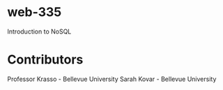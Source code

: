 # web-335
Introduction to NoSQL
# Contributors
Professor Krasso - Bellevue University
Sarah Kovar - Bellevue University
